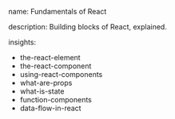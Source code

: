 name: Fundamentals of React

description: Building blocks of React, explained.

insights:
  - the-react-element
  - the-react-component
  - using-react-components
  - what-are-props
  - what-is-state
  - function-components
  - data-flow-in-react